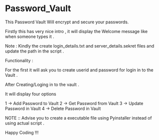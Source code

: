 # Password_Vault

This Password Vault Will encrypt and secure your passwords.

Firstly this has very nice intro , it will display the Welcome message like when someone types it .

Note  : Kindly the create login_details.txt and server_details.sekret files and update the path in the script .

Functionality : 

For the first it will ask you to create userid and password for login in to the Vault . 

After Creating/Loging in to the vault .

It will display four options 

  1 ->  Add Password to Vault 
  2 ->  Get Password from Vault
  3 ->  Update Password in Vault 
  4 ->  Delete Password in Vault 


NOTE ::  Advise you to create a executable file using Pyinstaller instead of using actual script .


Happy Coding !!!

